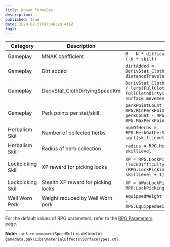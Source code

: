 ```yaml
---
title: Known Formulas
description: 
published: true
date: 2020-02-27T07:46:20.416Z
tags: 
---
```


Category| Description | Formula
--- | --- | ---
Gameplay | MNAK coefficient | `M - N * difficultyModifier - A * e ^ (-K * skill)`
Gameplay | Dirt added | `dirtAdded = DerivStat_ClothDirtyingSpeedKm * distanceTraveled / 1000`
Gameplay | DerivStat_ClothDirtyingSpeedKm | `DerivStat_ClothDirtyingSpeedKm = 1000 / lerp(FullClothDirtyingOnZeroSpeed, FullClothDirtyingOnFullSpeed, surface.movementSpeedMult)`
Gameplay | Perk points per stat/skill | `perkPointCount = min((perkCount <= RPG.MinPerkPoints ? perkCount : perkCount - RPG.MinLeftoverPerks), RPG.MaxPerkPoints)`
Herbalism Skill | Number of collected herbs | `numOfHerbs = RPG.HerbGatherSkillToCount * sqrt(skillLevel)`
Herbalism Skill | Radius of herb collection | `radius = RPG.HerbGatherSkillToRadius * skillLevel`
Lockpicking Skill | XP reward for picking locks | `XP = RPG.LockPickingSuccessXPMulCoef * (lockDifficulty + 1) / (RPG.LockPickingSuccessXPDivCoef * skillLevel + 1)`
Lockpicking Skill | Stealth XP reward for picking locks | `XP = bWasLockPicked ? RPG.LockPickingStealthXP : nil`
Well Worn Perk | Weight reduced by Well Worn perk | `equippedWeight = standardWeight * (1.0 - RPG.EquippedWeightSubWithWellWornPerk)`

For the default values of RPG parameters, refer to the [RPG Parameters](https://wiki.fireundubh.com/kingdomcome/rpg-parameters) page.

**Note:** `surface.movementSpeedMult` is defined in `gamedata.pak\Libs\MaterialEffects\SurfaceTypes.xml`.